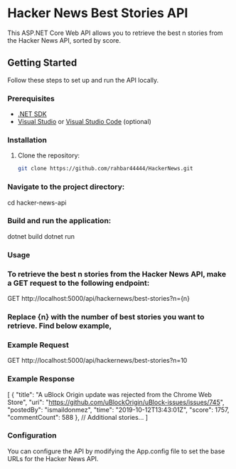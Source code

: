 # Hacker News Best Stories API

This ASP.NET Core Web API allows you to retrieve the best n stories from the Hacker News API, sorted by score.

## Getting Started

Follow these steps to set up and run the API locally.

### Prerequisites

- [.NET SDK](https://dotnet.microsoft.com/download)
- [Visual Studio](https://visualstudio.microsoft.com/) or [Visual Studio Code](https://code.visualstudio.com/) (optional)

### Installation

1. Clone the repository:

   ```bash
   git clone https://github.com/rahbar44444/HackerNews.git

### Navigate to the project directory:
cd hacker-news-api

### Build and run the application:
dotnet build
dotnet run

### Usage
### To retrieve the best n stories from the Hacker News API, make a GET request to the following endpoint:
GET http://localhost:5000/api/hackernews/best-stories?n={n}

### Replace {n} with the number of best stories you want to retrieve. Find below example,
### Example Request
GET http://localhost:5000/api/hackernews/best-stories?n=10

### Example Response
[
  {
    "title": "A uBlock Origin update was rejected from the Chrome Web Store",
    "uri": "https://github.com/uBlockOrigin/uBlock-issues/issues/745",
    "postedBy": "ismaildonmez",
    "time": "2019-10-12T13:43:01Z",
    "score": 1757,
    "commentCount": 588
  },
  // Additional stories...
]

### Configuration
You can configure the API by modifying the App.config file to set the base URLs for the Hacker News API.



